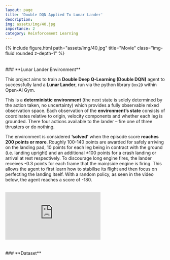 ```yaml
---
layout: page
title: 'Double DQN Applied To Lunar Lander'
description: 
img: assets/img/40.jpg
importance: 2
category: Reinforcement Learning
---
```


<div class="row">
    <div class="col-sm mt-3 mt-md-0">
        {% include figure.html path="assets/img/40.jpg" title="Movie" class="img-fluid rounded z-depth-1" %}
    </div>
</div>
<br/><br/>
### **Lunar Lander Environment**

This project aims to train a **Double Deep Q-Learning (Double DQN)** agent to successfully land a **Lunar Lander**, run via the python library `Box2D` within Open-AI Gym.

This is a **deterministic environment** (the next state is solely determined by the action taken, no uncertainty) which provides a fully observable mixed observation space. Each observation of the **environment’s state** consists of coordinates relative to origin, velocity components and whether each leg is grounded. There four actions available to the lander – fire one of three thrusters or do nothing.

The environment is considered **’solved’** when the episode score **reaches 200 points or more**. Roughly 100-140 points are awarded for safely arriving on the landing pad, 10 points for each leg being in contract with the ground (i.e. landing upright) and an additional ±100 points for a crash landing or arrival at rest respectively. To discourage long engine fires, the lander receives -0.3 points for each frame that the main/side engine is firing. This allows the agent to first learn how to stabilise its flight and then focus on perfecting the landing itself. With a random policy, as seen in the video below, the agent reaches a score of -180.
<br/><br/>
<div class="video-container">
    <iframe src="https://www.youtube.com/embed/0HuI1QLOCJM?rel=0&amp;controls=0&amp;showinfo=0&amp;autoplay=1&loop=1" frameborder="0" allow="autoplay; encrypted-media"></iframe>
</div>
<br/><br/>
### **Dataset**


